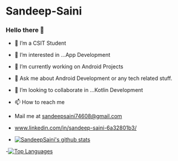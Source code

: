# Sandeep-Saini

### Hello there 👋

- 👋 I’m a CSIT Student
- 👀 I’m interested in ...App Development
- 🌱 I’m currently working on Android Projects
- 💬 Ask me about Android Development or any tech related stuff.
- 💞️ I’m looking to collaborate in ...Kotlin Development
- 📫 How to reach me 
- Mail me at sandeepsaini74608@gmail.com
- www.linkedin.com/in/sandeep-saini-6a32801b3/

- [![SandeepSaini's github stats](https://github-readme-stats.vercel.app/api?username=SandeepSaini9&count_private=true&show_icons=true&theme=gruvbox_light&hide_rank=false)](https://github.com/anuraghazra/github-readme-stats)

-[![Top Languages](https://github-readme-stats.vercel.app/api/top-langs/?username=SandeepSaini9&theme=gruvbox_light)](https://github.com/SandeepSaini9/github-readme-stats)
